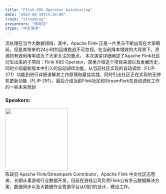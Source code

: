 ```yaml
---
title: "Flink K8S Operator AutoScaling"
date: "2023-08-19T14:30:00" 
track: "streaming"
presenters: "陈政羽"
stype: "中文演讲"
---
```

流处理在当今大数据领域，其中，Apache Flink 正是一片黑马不断出现在大家眼前，但是其带来的24小时的运维挑战不可忽视。在当前降本增效的大背景下，资源的有效利用率成为了大家关注的重点。
本次演讲详细阐述了Apache Flink社区衍生出来的子项目：Flink K8S Operator，简单介绍这个项目来源以及发展历史，同时介绍最新版本中引入的自动调优功能，从当前社区实现的自动调优（FLIP-271）功能到进行详细讲解其工作原理和最佳实践，同时引出社区正在实现的无停机更新功能（FLIP-291），最后介绍当前Flink社区和StreamPark在自动调优工作的一些未来规划
 ### Speakers: 
 <img src="https://img.bagevent.com/resource/20230601/2248341840.jpg" width="200" /><br>
陈政羽 Apache Flink/Streampark Contributor，Apache Flink 中文社区志愿者，长期从事游戏行业数据开发，目前在游戏公司负责Flink公有多云数据解决方案，数据同步以及大数据作业管道平台从0到1的设计、建设工作。
 <br><br>